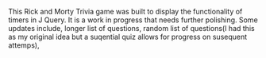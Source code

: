 This Rick and Morty Trivia game was built to display the functionality of timers in J Query.
It is a work in progress that needs further polishing. 
Some updates include,
longer list of questions,
random list of questions(I had this as my original idea but a suqential quiz allows for progress on susequent attemps),
